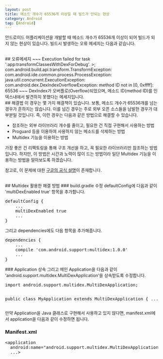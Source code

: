 ```yaml
---
layout: post
title: 메소드 개수가 65536개 이상일 때 빌드가 안되는 현상
category: Android
tag: [Android]
---
```


안드로이드 어플리케이션을 개발할 때 메소드 개수가 65536개 이상이 되어 빌드가 되지 않는
현상이 있습니다. 빌드시 발생하는 오류 메세지는 다음과 같습니다.

<br>
## 오류메세지
~~~
Execution failed for task ':app:transformClassesWithDexForDebug'.
>; com.android.build.api.transform.TransformException:
com.android.ide.common.process.ProcessException:
java.util.concurrent.ExecutionException:
com.android.dex.DexIndexOverflowException:
method ID not in [0, 0xffff]: 65536
~~~
DexIndex가 오버플로(Overflow)되었으며, 메소드 ID(method ID)를 인덱스내에서 발견하지 못했다는 메세지입니다.

<br>
## 해결법
이 경우는 몇 가지 해결책이 있습니다. 보통, 메소드 개수가 65536개를 넘는 경우가 흔하지는 않습니다.
이를 넘긴 경우는 주로 외부 오픈 소스들을 남발한 경우가 대부분일 것입니다.
즉, 이런 경우는 다음과 같은 방법으로 해결할 수 있습니다.
<ul>
 	<li>참조하는 외부 라이브러리 개수를 줄이고, 필요한 건 직접 구현해서 사용하는 방법</li>
 	<li>Proguard 등을 이용하여 사용하지 않는 메소드를 삭제하는 방법</li>
 	<li>Multidex 기능을 이용하는 방법</li>
</ul>
가장 좋은 건 리팩토링을 통해 구조 개선을 하고, 꼭 필요한 라이브러리만 참조하는 방법입니다.
하지만, 이 방법은 시간과 노력이 많이 드는 방법이라 일단 Multidex 기능을 이용하는 방법을
알아보도록 하겠습니다.

참고로, 이 문제에 대한 [구글의 공식 설명](https://developer.android.com/studio/build/multidex.html?hl=ko)이
존재합니다.

<br>
## Multidex 활용한 해결 방법
### build.gradle 수정
defaultConfig에 다음과 같이 'multiDexEnabled true' 항목을 추가합니다.
<pre class="prettyprint">defaultConfig {
    ...
    multiDexEnabled true
    ...
}</pre>
그리고 dependencies에도 다음 항목을 추가해줍니다.
<pre class="prettyprint">dependencies {
    ...
    compile 'com.android.support:multidex:1.0.0'
    ...
}</pre>
### Application 상속
그리고 메인 Application을 다음과 같이 'android.support.multidex.MultiDexApplication'을 상속받도록 수정합니다.
<pre class="prettyprint">import android.support.multidex.MultiDexApplication;

public class MyApplication extends MultiDexApplication {
  ...
}</pre>
만약 Application을 Java 클래스로 구현해서 사용하고 있지 않다면, manifest.xml에서 application을 다음과 같이 수정하면 됩니다.
### Manifest.xml
<pre class="prettyprint">&lt;application
  android:name="android.support.multidex.MultiDexApplication"
  ...&gt;</pre>
